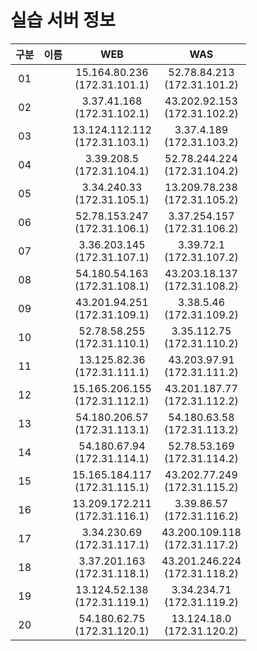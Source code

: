<!-- markdownlint-disable MD033 -->
# 실습 서버 정보

|구분|이름|WEB|WAS|
|:---:|---|:---:|:---:|
|01||15.164.80.236<br>(172.31.101.1)|52.78.84.213<br>(172.31.101.2)|
|02||3.37.41.168<br>(172.31.102.1)|43.202.92.153<br>(172.31.102.2)|
|03||13.124.112.112<br>(172.31.103.1)|3.37.4.189<br>(172.31.103.2)|
|04||3.39.208.5<br>(172.31.104.1)|52.78.244.224<br>(172.31.104.2)|
|05||3.34.240.33<br>(172.31.105.1)|13.209.78.238<br>(172.31.105.2)|
|06||52.78.153.247<br>(172.31.106.1)|3.37.254.157<br>(172.31.106.2)|
|07||3.36.203.145<br>(172.31.107.1)|3.39.72.1<br>(172.31.107.2)|
|08||54.180.54.163<br>(172.31.108.1)|43.203.18.137<br>(172.31.108.2)|
|09||43.201.94.251<br>(172.31.109.1)|3.38.5.46<br>(172.31.109.2)|
|10||52.78.58.255<br>(172.31.110.1)|3.35.112.75<br>(172.31.110.2)|
|11||13.125.82.36<br> (172.31.111.1)|43.203.97.91<br>(172.31.111.2)|
|12||15.165.206.155<br>(172.31.112.1)|43.201.187.77<br>(172.31.112.2)|
|13||54.180.206.57<br>(172.31.113.1)|54.180.63.58<br>(172.31.113.2)|
|14||54.180.67.94<br>(172.31.114.1)|52.78.53.169<br>(172.31.114.2)|
|15||15.165.184.117<br>(172.31.115.1)|43.202.77.249<br>(172.31.115.2)|
|16||13.209.172.211<br>(172.31.116.1)|3.39.86.57<br>(172.31.116.2)|
|17||3.34.230.69<br>(172.31.117.1)|43.200.109.118<br>(172.31.117.2)|
|18||3.37.201.163<br>(172.31.118.1)|43.201.246.224<br>(172.31.118.2)|
|19||13.124.52.138<br>(172.31.119.1)|3.34.234.71<br>(172.31.119.2)|
|20||54.180.62.75<br>(172.31.120.1)|13.124.18.0<br>(172.31.120.2)|

